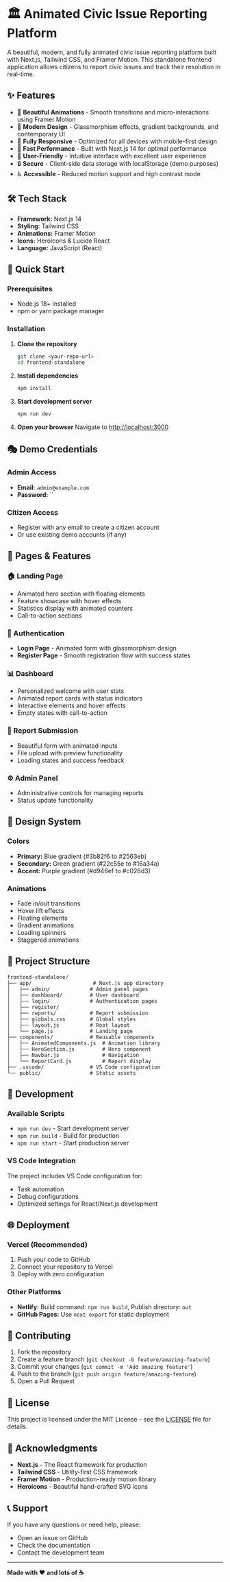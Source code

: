 # 🏛️ Animated Civic Issue Reporting Platform

A beautiful, modern, and fully animated civic issue reporting platform built with Next.js, Tailwind CSS, and Framer Motion. This standalone frontend application allows citizens to report civic issues and track their resolution in real-time.

## ✨ Features

- 🎨 **Beautiful Animations** - Smooth transitions and micro-interactions using Framer Motion
- 🌈 **Modern Design** - Glassmorphism effects, gradient backgrounds, and contemporary UI
- 📱 **Fully Responsive** - Optimized for all devices with mobile-first design
- 🚀 **Fast Performance** - Built with Next.js 14 for optimal performance
- 🎯 **User-Friendly** - Intuitive interface with excellent user experience
- 🔒 **Secure** - Client-side data storage with localStorage (demo purposes)
- ♿ **Accessible** - Reduced motion support and high contrast mode

## 🛠️ Tech Stack

- **Framework:** Next.js 14
- **Styling:** Tailwind CSS
- **Animations:** Framer Motion
- **Icons:** Heroicons & Lucide React
- **Language:** JavaScript (React)

## 🚀 Quick Start

### Prerequisites
- Node.js 18+ installed
- npm or yarn package manager

### Installation

1. **Clone the repository**
   ```bash
   git clone <your-repo-url>
   cd frontend-standalone
   ```

2. **Install dependencies**
   ```bash
   npm install
   ```

3. **Start development server**
   ```bash
   npm run dev
   ```

4. **Open your browser**
   Navigate to [http://localhost:3000](http://localhost:3000)

## 🎭 Demo Credentials

### Admin Access
- **Email:** `admin@example.com`
- **Password:** ``

### Citizen Access
- Register with any email to create a citizen account
- Or use existing demo accounts (if any)

## 📱 Pages & Features

### 🏠 Landing Page
- Animated hero section with floating elements
- Feature showcase with hover effects
- Statistics display with animated counters
- Call-to-action sections

### 🔐 Authentication
- **Login Page** - Animated form with glassmorphism design
- **Register Page** - Smooth registration flow with success states

### 📊 Dashboard
- Personalized welcome with user stats
- Animated report cards with status indicators
- Interactive elements and hover effects
- Empty states with call-to-action

### 📝 Report Submission
- Beautiful form with animated inputs
- File upload with preview functionality
- Loading states and success feedback

### ⚙️ Admin Panel
- Administrative controls for managing reports
- Status update functionality

## 🎨 Design System

### Colors
- **Primary:** Blue gradient (#3b82f6 to #2563eb)
- **Secondary:** Green gradient (#22c55e to #16a34a)
- **Accent:** Purple gradient (#d946ef to #c026d3)

### Animations
- Fade in/out transitions
- Hover lift effects
- Floating elements
- Gradient animations
- Loading spinners
- Staggered animations

## 📁 Project Structure

```
frontend-standalone/
├── app/                    # Next.js app directory
│   ├── admin/             # Admin panel pages
│   ├── dashboard/         # User dashboard
│   ├── login/             # Authentication pages
│   ├── register/
│   ├── reports/           # Report submission
│   ├── globals.css        # Global styles
│   ├── layout.js          # Root layout
│   └── page.js            # Landing page
├── components/            # Reusable components
│   ├── AnimatedComponents.js  # Animation library
│   ├── HeroSection.js         # Hero component
│   ├── Navbar.js              # Navigation
│   └── ReportCard.js          # Report display
├── .vscode/               # VS Code configuration
└── public/                # Static assets
```

## 🔧 Development

### Available Scripts

- `npm run dev` - Start development server
- `npm run build` - Build for production
- `npm run start` - Start production server

### VS Code Integration

The project includes VS Code configuration for:
- Task automation
- Debug configurations
- Optimized settings for React/Next.js development

## 🌐 Deployment

### Vercel (Recommended)
1. Push your code to GitHub
2. Connect your repository to Vercel
3. Deploy with zero configuration

### Other Platforms
- **Netlify:** Build command: `npm run build`, Publish directory: `out`
- **GitHub Pages:** Use `next export` for static deployment

## 🤝 Contributing

1. Fork the repository
2. Create a feature branch (`git checkout -b feature/amazing-feature`)
3. Commit your changes (`git commit -m 'Add amazing feature'`)
4. Push to the branch (`git push origin feature/amazing-feature`)
5. Open a Pull Request

## 📄 License

This project is licensed under the MIT License - see the [LICENSE](LICENSE) file for details.

## 🙏 Acknowledgments

- **Next.js** - The React framework for production
- **Tailwind CSS** - Utility-first CSS framework
- **Framer Motion** - Production-ready motion library
- **Heroicons** - Beautiful hand-crafted SVG icons

## 📞 Support

If you have any questions or need help, please:
- Open an issue on GitHub
- Check the documentation
- Contact the development team

---

**Made with ❤️ and lots of ☕**
